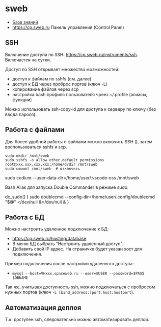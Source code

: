 # sweb

- [База знаний](https://help.sweb.ru/)
- https://cp.sweb.ru Панель управления (Control Panel)


## SSH

Включение доступа по SSH: https://cp.sweb.ru/instruments/ssh. Включается на сутки.

Доступ по SSH открывает множество мозможностей:
- доступ к файлам по sshfs (см. далее)
- доступ к БД через проброс портов (ключ -L)
- копирование файлов через scp
- настройка bash профиля пользователя чреез ~/.profile (алиасы, функции)

Можно использовать ssh-copy-id для доступа к серверу по ключу (без ввода пароля).


## Работа с файлами

Для более удобной работы с файлами можно включить SSH (), затем воспользоваться sshfs и scp.

```
sudo mkdir /mnt/sweb
sudo sshfs -o allow_other,default_permissions root@xxx.xxx.xxx.xxx:/home/d/dir /mnt/sweb
sudo umount /mnt/sweb  # отключить
```

sudo codium --user-data-dir=/home/user/.vscode-oss /mnt/sweb

Bash Alias для запуска Double Commander в режиме sudo:

dc_sudo() { sudo doublecmd --config-dir=/home/user/.config/doublecmd "$@" </dev/null &>/dev/null & }


## Работа с БД

Можно настроить удаленное подключение к БД:
- https://cp.sweb.ru/hosting/database 
- В меню БД выбрать "Настроить удаленный доступ". 
- Добавить свой IP адрес. На страничке будет указан хост для подключения. 

Пример подключения после настройки удаленного доступа:
- `mysql --host=VHxxx.spaceweb.ru --user=$USER --password=$PASS $DBNAME`

Так же, учитывая доступность ssh, можно подключаться с пробросом нужных портов (ключ `-L [bind_address:]port:host:hostport`).


## Автоматизация деплоя

Т.к. доступен ssh, следовательно можно автоматизировать деплой.